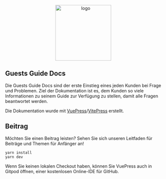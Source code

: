 <p align="center">
  <a href="https://vuepress.vuejs.org/" target="_blank">
    <img width="180" src="https://raw.githubusercontent.com/guestsguide/docs/master/src/.vuepress/public/guests-guide-logo.svg" alt="logo">
  </a>
</p>

## Guests Guide Docs

Die Guests Guide Docs sind der erste Einstieg eines jeden Kunden bei Frage und Problemen. Ziel der Dokumentation ist es, dem Kunden so viele Informationen zu seinem Guide zur Verfügung zu stellen, damit alle Fragen beantwortet werden.

Die Dokumentation wurde mit [VuePress](https://github.com/vuejs/vuepress)/[VitePress](https://github.com/vuejs/vitepress) erstellt.

## Beitrag

Möchten Sie einen Beitrag leisten? Sehen Sie sich unseren Leitfaden für Beiträge und Themen für Anfänger an!

```
yarn install
yarn dev
```

Wenn Sie keinen lokalen Checkout haben, können Sie VuePress auch in Gitpod öffnen, einer kostenlosen Online-IDE für GitHub.
